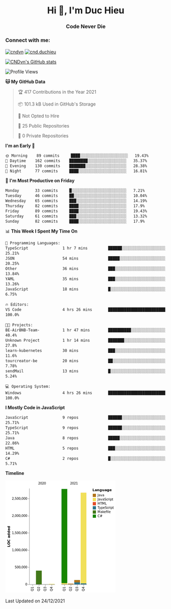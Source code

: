 <h1 align="center">Hi 👋, I'm Duc Hieu</h1>
<h3 align="center">Code Never Die</h3>

<h3 align="left">Connect with me:</h3>
<p align="left">
<a href="https://linkedin.com/in/cndvn" target="blank"><img align="center" src="https://img.shields.io/badge/LinkedIn-0077B5?style=for-the-badge&logo=linkedin&logoColor=white" alt="cndvn"/></a>
<a href="https://fb.com/cnd.duchieu" target="blank"><img align="center" src="https://img.shields.io/badge/Facebook-1877F2?style=for-the-badge&logo=facebook&logoColor=white" alt="cnd.duchieu"/></a>
</p>

[![CNDvn's GitHub stats](https://github-readme-stats.vercel.app/api?username=cndvn)](https://github.com/anuraghazra/github-readme-stats)

<!--START_SECTION:waka-->
![Profile Views](http://img.shields.io/badge/Profile%20Views-0-blue)

**🐱 My GitHub Data** 

> 🏆 417 Contributions in the Year 2021
 > 
> 📦 101.3 kB Used in GitHub's Storage 
 > 
> 🚫 Not Opted to Hire
 > 
> 📜 25 Public Repositories 
 > 
> 🔑 0 Private Repositories  
 > 
**I'm an Early 🐤** 

```text
🌞 Morning    89 commits     ████░░░░░░░░░░░░░░░░░░░░░   19.43% 
🌆 Daytime    162 commits    ████████░░░░░░░░░░░░░░░░░   35.37% 
🌃 Evening    130 commits    ███████░░░░░░░░░░░░░░░░░░   28.38% 
🌙 Night      77 commits     ████░░░░░░░░░░░░░░░░░░░░░   16.81%

```
📅 **I'm Most Productive on Friday** 

```text
Monday       33 commits     █░░░░░░░░░░░░░░░░░░░░░░░░   7.21% 
Tuesday      46 commits     ██░░░░░░░░░░░░░░░░░░░░░░░   10.04% 
Wednesday    65 commits     ███░░░░░░░░░░░░░░░░░░░░░░   14.19% 
Thursday     82 commits     ████░░░░░░░░░░░░░░░░░░░░░   17.9% 
Friday       89 commits     ████░░░░░░░░░░░░░░░░░░░░░   19.43% 
Saturday     61 commits     ███░░░░░░░░░░░░░░░░░░░░░░   13.32% 
Sunday       82 commits     ████░░░░░░░░░░░░░░░░░░░░░   17.9%

```


📊 **This Week I Spent My Time On** 

```text
💬 Programming Languages: 
TypeScript               1 hr 7 mins         ██████░░░░░░░░░░░░░░░░░░░   25.21% 
JSON                     54 mins             █████░░░░░░░░░░░░░░░░░░░░   20.25% 
Other                    36 mins             ███░░░░░░░░░░░░░░░░░░░░░░   13.84% 
YAML                     35 mins             ███░░░░░░░░░░░░░░░░░░░░░░   13.26% 
JavaScript               18 mins             █░░░░░░░░░░░░░░░░░░░░░░░░   6.75%

🔥 Editors: 
VS Code                  4 hrs 26 mins       █████████████████████████   100.0%

🐱‍💻 Projects: 
BE-AirBNB-Team-          1 hr 47 mins        ██████████░░░░░░░░░░░░░░░   40.4% 
Unknown Project          1 hr 14 mins        ███████░░░░░░░░░░░░░░░░░░   27.8% 
learn-kubernetes         30 mins             ███░░░░░░░░░░░░░░░░░░░░░░   11.6% 
tourcreator-be           20 mins             ██░░░░░░░░░░░░░░░░░░░░░░░   7.78% 
sendMail                 13 mins             █░░░░░░░░░░░░░░░░░░░░░░░░   5.24%

💻 Operating System: 
Windows                  4 hrs 26 mins       █████████████████████████   100.0%

```

**I Mostly Code in JavaScript** 

```text
JavaScript               9 repos             ██████░░░░░░░░░░░░░░░░░░░   25.71% 
TypeScript               9 repos             ██████░░░░░░░░░░░░░░░░░░░   25.71% 
Java                     8 repos             █████░░░░░░░░░░░░░░░░░░░░   22.86% 
HTML                     5 repos             ███░░░░░░░░░░░░░░░░░░░░░░   14.29% 
C#                       2 repos             █░░░░░░░░░░░░░░░░░░░░░░░░   5.71%

```


**Timeline**

![Chart not found](https://raw.githubusercontent.com/CNDvn/CNDvn/main/charts/bar_graph.png) 


 Last Updated on 24/12/2021
<!--END_SECTION:waka-->
